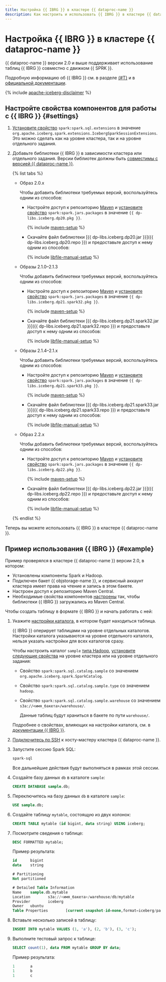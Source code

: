```yaml
---
title: Настройка {{ IBRG }} в кластере {{ dataproc-name }}
description: Как настроить и использовать {{ IBRG }} в кластере {{ dataproc-name }}.
---
```


# Настройка {{ IBRG }} в кластере {{ dataproc-name }}

{{ dataproc-name }} версии 2.0 и выше поддерживает использование таблиц {{ IBRG }} совместно с движком {{ SPRK }}.

Подробную информацию об {{ IBRG }} см. в разделе [{#T}](../concepts/apache-iceberg.md) и в [официальной документации](https://iceberg.apache.org/docs/latest/).


{% include [apache-iceberg-disclaimer](../../_includes/data-processing/apache-iceberg-disclaimer.md) %}


## Настройте свойства компонентов для работы с {{ IBRG }} {#settings}

1. [Установите свойство](../concepts/settings-list.md#change-properties) `spark:spark.sql.extensions` в значение `org.apache.iceberg.spark.extensions.IcebergSparkSessionExtensions`. Это можно сделать как на уровне кластера, так и на уровне отдельного задания.

1. Добавьте библиотеки {{ IBRG }} в зависимости кластера или отдельного задания. Версии библиотек должны быть [совместимы с версией {{ dataproc-name }}](../concepts/apache-iceberg.md#compatibility).

    {% list tabs %}

    - Образ 2.0.x

        Чтобы добавить библиотеки требуемых версий, воспользуйтесь одним из способов:

        * Настройте доступ к репозиторию [Maven](https://maven.apache.org/index.html) и [установите свойство](../concepts/settings-list.md#change-properties) `spark:spark.jars.packages` в значение `{{ dp-libs.iceberg.dp20.pkg }}`.

            {% include [maven-setup](../../_includes/data-processing/maven-setup.md) %}

        * Скачайте файл библиотеки [{{ dp-libs.iceberg.dp20.jar }}]({{ dp-libs.iceberg.dp20.repo }}) и предоставьте доступ к нему одним из способов:

            {% include [libfile-manual-setup](../../_includes/data-processing/libfile-manual-setup.md) %}

    - Образы 2.1.0–2.1.3

        Чтобы добавить библиотеки требуемых версий, воспользуйтесь одним из способов:

        * Настройте доступ к репозиторию [Maven](https://maven.apache.org/index.html) и [установите свойство](../concepts/settings-list.md#change-properties) `spark:spark.jars.packages` в значение `{{ dp-libs.iceberg.dp21.spark32.pkg }}`.

            {% include [maven-setup](../../_includes/data-processing/maven-setup.md) %}

        * Скачайте файл библиотеки [{{ dp-libs.iceberg.dp21.spark32.jar }}]({{ dp-libs.iceberg.dp21.spark32.repo }}) и предоставьте доступ к нему одним из способов:

            {% include [libfile-manual-setup](../../_includes/data-processing/libfile-manual-setup.md) %}

    - Образы 2.1.4–2.1.x

        Чтобы добавить библиотеки требуемых версий, воспользуйтесь одним из способов:

        * Настройте доступ к репозиторию [Maven](https://maven.apache.org/index.html) и [установите свойство](../concepts/settings-list.md#change-properties) `spark:spark.jars.packages` в значение `{{ dp-libs.iceberg.dp21.spark33.pkg }}`.

            {% include [maven-setup](../../_includes/data-processing/maven-setup.md) %}

        * Скачайте файл библиотеки [{{ dp-libs.iceberg.dp21.spark33.jar }}]({{ dp-libs.iceberg.dp21.spark33.repo }}) и предоставьте доступ к нему одним из способов:

            {% include [libfile-manual-setup](../../_includes/data-processing/libfile-manual-setup.md) %}

    - Образ 2.2.x

        Чтобы добавить библиотеки требуемых версий, воспользуйтесь одним из способов:

        * Настройте доступ к репозиторию [Maven](https://maven.apache.org/index.html) и [установите свойство](../concepts/settings-list.md#change-properties) `spark:spark.jars.packages` в значение `{{ dp-libs.iceberg.dp22.pkg }}`.

            {% include [maven-setup](../../_includes/data-processing/maven-setup.md) %}

        * Скачайте файл библиотеки [{{ dp-libs.iceberg.dp22.jar }}]({{ dp-libs.iceberg.dp22.repo }}) и предоставьте доступ к нему одним из способов:

            {% include [libfile-manual-setup](../../_includes/data-processing/libfile-manual-setup.md) %}

    {% endlist %}

Теперь вы можете использовать {{ IBRG }} в кластере {{ dataproc-name }}.

## Пример использования {{ IBRG }} {#example}

Пример проверялся в кластере {{ dataproc-name }} версии 2.0, в котором:

* Установлены компоненты Spark и Hadoop.
* Подключен бакет {{ objstorage-name }}, и сервисный аккаунт кластера имеет права на чтение и запись в этом бакете.
* Настроен доступ к репозиторию Maven Central.
* Необходимые свойства компонентов [настроены](#settings) так, чтобы библиотеки {{ IBRG }} загружались из Maven Central.

Чтобы создать таблицу в формате {{ IBRG }} и начать работать с ней:

1. Укажите [настройки каталога](https://iceberg.apache.org/docs/latest/spark-configuration/#catalogs), в котором будет находиться таблица.

    {{ IBRG }} оперирует таблицами на уровне отдельных каталогов. Настройки каталога указываются на уровне отдельного каталога, нельзя указать настройки для всех каталогов сразу.

    Чтобы настроить каталог `sample` [типа Hadoop](https://iceberg.apache.org/docs/latest/spark-configuration/#catalog-configuration), [установите следующие свойства](../concepts/settings-list.md#change-properties) на уровне кластера или на уровне отдельного задания:

    * Свойство `spark:spark.sql.catalog.sample` со значением `org.apache.iceberg.spark.SparkCatalog`.
    * Свойство `spark:spark.sql.catalog.sample.type` со значением `hadoop`.
    * Свойство `spark:spark.sql.catalog.sample.warehouse` со значением `s3a://<имя_бакета>/warehouse/`.

        Данные таблиц будут храниться в бакете по пути `warehouse/`.

    Подробнее о свойствах, влияющих на настройки каталога, см. в [документации {{ IBRG }}](https://iceberg.apache.org/docs/latest/spark-configuration/#catalog-configuration).

1. [Подключитесь по SSH](connect-ssh.md) к хосту-мастеру кластера {{ dataproc-name }}.

1. Запустите сессию Spark SQL:

    ```bash
    spark-sql
    ```

    Все дальнейшие действия будут выполняться в рамках этой сессии.

1. Создайте базу данных `db` в каталоге `sample`:

    ```sql
    CREATE DATABASE sample.db;
    ```

1. Переключитесь на базу данных `db` в каталоге `sample`:

    ```sql
    USE sample.db;
    ```

1. Создайте таблицу `mytable`, состоящую из двух колонок:

    ```sql
    CREATE TABLE mytable (id bigint, data string) USING iceberg;
    ```

1. Посмотрите сведения о таблице:

    ```sql
    DESC FORMATTED mytable;
    ```

    Пример результата:

    ```sql
    id      bigint
    data    string

    # Partitioning
    Not partitioned

    # Detailed Table Information
    Name    sample.db.mytable
    Location        s3a://<имя_бакета>/warehouse/db/mytable
    Provider        iceberg
    Owner   ubuntu
    Table Properties        [current-snapshot-id=none,format=iceberg/parquet]
    ```

1. Вставьте несколько записей в таблицу:

    ```sql
    INSERT INTO mytable VALUES (1, 'a'), (2, 'b'), (3, 'c');
    ```

1. Выполните тестовый запрос к таблице:

    ```sql
    SELECT count(1), data FROM mytable GROUP BY data;
    ```

    Пример результата:

    ```sql
    1       a
    1       b
    1       c
    ```
